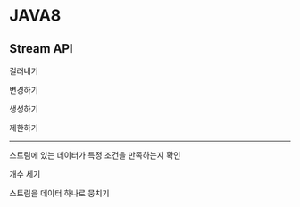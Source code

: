 # JAVA8

## Stream API

걸러내기

변경하기

생성하기

제한하기

---

스트림에 있는 데이터가 특정 조건을 만족하는지 확인

개수 세기

스트림을 데이터 하나로 뭉치기
